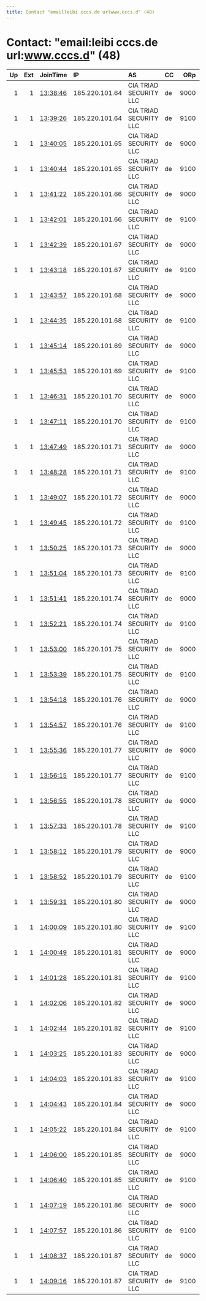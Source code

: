 ```yaml
---
title: Contact "emailleibi cccs.de urlwww.cccs.d" (48)
---
```


# Contact: "email:leibi cccs.de url:www.cccs.d" (48)

|   Up |   Ext | JoinTime                                                                                              | IP             | AS                     | CC   |   ORp |   Dirp | OS    | Version   | Nickname        |   eFamMembers |
|-----:|------:|:------------------------------------------------------------------------------------------------------|:---------------|:-----------------------|:-----|------:|-------:|:------|:----------|:----------------|--------------:|
|    1 |     1 | [13:38:46](https://nusenu.github.io/OrNetStats/w/relay/2D91AA681F5702099581DDE4A3E410218D880ECB.html) | 185.220.101.64 | CIA TRIAD SECURITY LLC | de   |  9000 |      0 | Linux | 0.4.6.9   | CCCStuttgartBer |            49 |
|    1 |     1 | [13:39:26](https://nusenu.github.io/OrNetStats/w/relay/9785BD5AC04E6112071EA9172591275465FD758D.html) | 185.220.101.64 | CIA TRIAD SECURITY LLC | de   |  9100 |      0 | Linux | 0.4.6.9   | CCCStuttgartBer |            49 |
|    1 |     1 | [13:40:05](https://nusenu.github.io/OrNetStats/w/relay/E265A4EEE237E184EAE5B2696D7B905A0E4B5D4A.html) | 185.220.101.65 | CIA TRIAD SECURITY LLC | de   |  9000 |      0 | Linux | 0.4.6.9   | CCCStuttgartBer |            49 |
|    1 |     1 | [13:40:44](https://nusenu.github.io/OrNetStats/w/relay/DA45B31898EDEBC5F6DB39F5BC0DB5FC693FCEFE.html) | 185.220.101.65 | CIA TRIAD SECURITY LLC | de   |  9100 |      0 | Linux | 0.4.6.9   | CCCStuttgartBer |            49 |
|    1 |     1 | [13:41:22](https://nusenu.github.io/OrNetStats/w/relay/3D967946B8CB77F6098ECC75EE9257AED2023F2E.html) | 185.220.101.66 | CIA TRIAD SECURITY LLC | de   |  9000 |      0 | Linux | 0.4.6.9   | CCCStuttgartBer |            49 |
|    1 |     1 | [13:42:01](https://nusenu.github.io/OrNetStats/w/relay/116E8D8CBC15916FB38A0C4C00A870A960C2CE03.html) | 185.220.101.66 | CIA TRIAD SECURITY LLC | de   |  9100 |      0 | Linux | 0.4.6.9   | CCCStuttgartBer |            49 |
|    1 |     1 | [13:42:39](https://nusenu.github.io/OrNetStats/w/relay/83921726486B9A4F6327FEBE521303B26A3CE4EB.html) | 185.220.101.67 | CIA TRIAD SECURITY LLC | de   |  9000 |      0 | Linux | 0.4.6.9   | CCCStuttgartBer |            49 |
|    1 |     1 | [13:43:18](https://nusenu.github.io/OrNetStats/w/relay/55A60CB5D30FCDF1B6AD477C9DE48BB393E5DDE6.html) | 185.220.101.67 | CIA TRIAD SECURITY LLC | de   |  9100 |      0 | Linux | 0.4.6.9   | CCCStuttgartBer |            49 |
|    1 |     1 | [13:43:57](https://nusenu.github.io/OrNetStats/w/relay/42438E63C78CF0624BD7D212524FFE292D8FE3D5.html) | 185.220.101.68 | CIA TRIAD SECURITY LLC | de   |  9000 |      0 | Linux | 0.4.6.9   | CCCStuttgartBer |            49 |
|    1 |     1 | [13:44:35](https://nusenu.github.io/OrNetStats/w/relay/B452A3023AC41AB923823E1F8521DB2C05590678.html) | 185.220.101.68 | CIA TRIAD SECURITY LLC | de   |  9100 |      0 | Linux | 0.4.6.9   | CCCStuttgartBer |            49 |
|    1 |     1 | [13:45:14](https://nusenu.github.io/OrNetStats/w/relay/EE6DC5122EC811A94C423CBCBDEE3117A36B1C7A.html) | 185.220.101.69 | CIA TRIAD SECURITY LLC | de   |  9000 |      0 | Linux | 0.4.6.9   | CCCStuttgartBer |            49 |
|    1 |     1 | [13:45:53](https://nusenu.github.io/OrNetStats/w/relay/7F42AB6F55891982ED92121C631713A8FE584065.html) | 185.220.101.69 | CIA TRIAD SECURITY LLC | de   |  9100 |      0 | Linux | 0.4.6.9   | CCCStuttgartBer |            49 |
|    1 |     1 | [13:46:31](https://nusenu.github.io/OrNetStats/w/relay/7916A965E564B3C7EDFAEABC880B7ED4A3225CF9.html) | 185.220.101.70 | CIA TRIAD SECURITY LLC | de   |  9000 |      0 | Linux | 0.4.6.9   | CCCStuttgartBer |            49 |
|    1 |     1 | [13:47:11](https://nusenu.github.io/OrNetStats/w/relay/519780A80AFA49C46885C044DF91B4535465DC45.html) | 185.220.101.70 | CIA TRIAD SECURITY LLC | de   |  9100 |      0 | Linux | 0.4.6.9   | CCCStuttgartBer |            49 |
|    1 |     1 | [13:47:49](https://nusenu.github.io/OrNetStats/w/relay/38BE8ADAC124FE5C2FA686487E4A15C411552E4E.html) | 185.220.101.71 | CIA TRIAD SECURITY LLC | de   |  9000 |      0 | Linux | 0.4.6.9   | CCCStuttgartBer |            49 |
|    1 |     1 | [13:48:28](https://nusenu.github.io/OrNetStats/w/relay/F526CD4FDDB9C871D96A5F78153BD16CFCB9109B.html) | 185.220.101.71 | CIA TRIAD SECURITY LLC | de   |  9100 |      0 | Linux | 0.4.6.9   | CCCStuttgartBer |            49 |
|    1 |     1 | [13:49:07](https://nusenu.github.io/OrNetStats/w/relay/74E698D2CED303464D1A3ACBAD855735523BE328.html) | 185.220.101.72 | CIA TRIAD SECURITY LLC | de   |  9000 |      0 | Linux | 0.4.6.9   | CCCStuttgartBer |            49 |
|    1 |     1 | [13:49:45](https://nusenu.github.io/OrNetStats/w/relay/D3DFB8F9A878F44ED80E2B34F794FDF6334FC5F9.html) | 185.220.101.72 | CIA TRIAD SECURITY LLC | de   |  9100 |      0 | Linux | 0.4.6.9   | CCCStuttgartBer |            49 |
|    1 |     1 | [13:50:25](https://nusenu.github.io/OrNetStats/w/relay/2070E51315036FEB76FC2E0B03A320724234A9A4.html) | 185.220.101.73 | CIA TRIAD SECURITY LLC | de   |  9000 |      0 | Linux | 0.4.6.9   | CCCStuttgartBer |            49 |
|    1 |     1 | [13:51:04](https://nusenu.github.io/OrNetStats/w/relay/6EFC1C25151B457B2F5E524FE1B09DBB487F11ED.html) | 185.220.101.73 | CIA TRIAD SECURITY LLC | de   |  9100 |      0 | Linux | 0.4.6.9   | CCCStuttgartBer |            49 |
|    1 |     1 | [13:51:41](https://nusenu.github.io/OrNetStats/w/relay/A7BD1DFCA8F7DB67B84FC87D46170590C9AC6254.html) | 185.220.101.74 | CIA TRIAD SECURITY LLC | de   |  9000 |      0 | Linux | 0.4.6.9   | CCCStuttgartBer |            49 |
|    1 |     1 | [13:52:21](https://nusenu.github.io/OrNetStats/w/relay/74A9614A581D66FA1BEC0C902980CA70B39EBA60.html) | 185.220.101.74 | CIA TRIAD SECURITY LLC | de   |  9100 |      0 | Linux | 0.4.6.9   | CCCStuttgartBer |            49 |
|    1 |     1 | [13:53:00](https://nusenu.github.io/OrNetStats/w/relay/6B705145FE40CE3E2E75EAF543F839B852688D10.html) | 185.220.101.75 | CIA TRIAD SECURITY LLC | de   |  9000 |      0 | Linux | 0.4.6.9   | CCCStuttgartBer |            49 |
|    1 |     1 | [13:53:39](https://nusenu.github.io/OrNetStats/w/relay/A286D2F6AA1A169690D7ACD82613473D85D59878.html) | 185.220.101.75 | CIA TRIAD SECURITY LLC | de   |  9100 |      0 | Linux | 0.4.6.9   | CCCStuttgartBer |            49 |
|    1 |     1 | [13:54:18](https://nusenu.github.io/OrNetStats/w/relay/5E3157CB3B7BC2DFDABBBCE73C8B474A0A62322A.html) | 185.220.101.76 | CIA TRIAD SECURITY LLC | de   |  9000 |      0 | Linux | 0.4.6.9   | CCCStuttgartBer |            49 |
|    1 |     1 | [13:54:57](https://nusenu.github.io/OrNetStats/w/relay/B7EB96748E4F76EBCD7A705F0A096C3208FAD43A.html) | 185.220.101.76 | CIA TRIAD SECURITY LLC | de   |  9100 |      0 | Linux | 0.4.6.9   | CCCStuttgartBer |            49 |
|    1 |     1 | [13:55:36](https://nusenu.github.io/OrNetStats/w/relay/A1AC4E5DEA2D24032BF586A3ADFDE7BD11761857.html) | 185.220.101.77 | CIA TRIAD SECURITY LLC | de   |  9000 |      0 | Linux | 0.4.6.9   | CCCStuttgartBer |            49 |
|    1 |     1 | [13:56:15](https://nusenu.github.io/OrNetStats/w/relay/9C61A0D830BDC2E1378F0E7ED7C8C8E06B312827.html) | 185.220.101.77 | CIA TRIAD SECURITY LLC | de   |  9100 |      0 | Linux | 0.4.6.9   | CCCStuttgartBer |            49 |
|    1 |     1 | [13:56:55](https://nusenu.github.io/OrNetStats/w/relay/037FF23B7D09A6044AA30B0AEA134FFEBC9A231A.html) | 185.220.101.78 | CIA TRIAD SECURITY LLC | de   |  9000 |      0 | Linux | 0.4.6.9   | CCCStuttgartBer |            49 |
|    1 |     1 | [13:57:33](https://nusenu.github.io/OrNetStats/w/relay/9F3A037CA138FDF0BD3EB6513E13C3520443D602.html) | 185.220.101.78 | CIA TRIAD SECURITY LLC | de   |  9100 |      0 | Linux | 0.4.6.9   | CCCStuttgartBer |            49 |
|    1 |     1 | [13:58:12](https://nusenu.github.io/OrNetStats/w/relay/ECD0146902754003450ED1E546980224EC4FCB3D.html) | 185.220.101.79 | CIA TRIAD SECURITY LLC | de   |  9000 |      0 | Linux | 0.4.6.9   | CCCStuttgartBer |            49 |
|    1 |     1 | [13:58:52](https://nusenu.github.io/OrNetStats/w/relay/4DECD5614F54AA3022A060074EC6BB43102E1D33.html) | 185.220.101.79 | CIA TRIAD SECURITY LLC | de   |  9100 |      0 | Linux | 0.4.6.9   | CCCStuttgartBer |            49 |
|    1 |     1 | [13:59:31](https://nusenu.github.io/OrNetStats/w/relay/7451E2B56FD943FA827AF85833646E68DFC4FFD3.html) | 185.220.101.80 | CIA TRIAD SECURITY LLC | de   |  9000 |      0 | Linux | 0.4.6.9   | CCCStuttgartBer |            49 |
|    1 |     1 | [14:00:09](https://nusenu.github.io/OrNetStats/w/relay/4F53BF996406B74E7DAB3DE1DA7983DE551B0113.html) | 185.220.101.80 | CIA TRIAD SECURITY LLC | de   |  9100 |      0 | Linux | 0.4.6.9   | CCCStuttgartBer |            49 |
|    1 |     1 | [14:00:49](https://nusenu.github.io/OrNetStats/w/relay/30A350449621F83141A1EE4ABD3A244B6D6A2FFC.html) | 185.220.101.81 | CIA TRIAD SECURITY LLC | de   |  9000 |      0 | Linux | 0.4.6.9   | CCCStuttgartBer |            49 |
|    1 |     1 | [14:01:28](https://nusenu.github.io/OrNetStats/w/relay/6FBD7EB6B8EA276F59942FDF8BFA044FC0F24492.html) | 185.220.101.81 | CIA TRIAD SECURITY LLC | de   |  9100 |      0 | Linux | 0.4.6.9   | CCCStuttgartBer |            49 |
|    1 |     1 | [14:02:06](https://nusenu.github.io/OrNetStats/w/relay/298512652233E3DB7C893BFFF0403715F39039A4.html) | 185.220.101.82 | CIA TRIAD SECURITY LLC | de   |  9000 |      0 | Linux | 0.4.6.9   | CCCStuttgartBer |            49 |
|    1 |     1 | [14:02:44](https://nusenu.github.io/OrNetStats/w/relay/5A525CB0B98B9A74304828641BDE5D70FB5257E4.html) | 185.220.101.82 | CIA TRIAD SECURITY LLC | de   |  9100 |      0 | Linux | 0.4.6.9   | CCCStuttgartBer |            49 |
|    1 |     1 | [14:03:25](https://nusenu.github.io/OrNetStats/w/relay/D8357F50057C0F8754A9CDB67860A0A36FD74A82.html) | 185.220.101.83 | CIA TRIAD SECURITY LLC | de   |  9000 |      0 | Linux | 0.4.6.9   | CCCStuttgartBer |            49 |
|    1 |     1 | [14:04:03](https://nusenu.github.io/OrNetStats/w/relay/9A0AB6CE562480FBA7BC73C387E625FC45A3BAFA.html) | 185.220.101.83 | CIA TRIAD SECURITY LLC | de   |  9100 |      0 | Linux | 0.4.6.9   | CCCStuttgartBer |            49 |
|    1 |     1 | [14:04:43](https://nusenu.github.io/OrNetStats/w/relay/6A7B013EBD886CDDAD25E33E79433C1CF0AD9CC0.html) | 185.220.101.84 | CIA TRIAD SECURITY LLC | de   |  9000 |      0 | Linux | 0.4.6.9   | CCCStuttgartBer |            49 |
|    1 |     1 | [14:05:22](https://nusenu.github.io/OrNetStats/w/relay/5DFA91BFA46FAB8C054C36839DF3910034E29995.html) | 185.220.101.84 | CIA TRIAD SECURITY LLC | de   |  9100 |      0 | Linux | 0.4.6.9   | CCCStuttgartBer |            49 |
|    1 |     1 | [14:06:00](https://nusenu.github.io/OrNetStats/w/relay/16AC44F46A340FF41B18440B68601D6C33DE230D.html) | 185.220.101.85 | CIA TRIAD SECURITY LLC | de   |  9000 |      0 | Linux | 0.4.6.9   | CCCStuttgartBer |            49 |
|    1 |     1 | [14:06:40](https://nusenu.github.io/OrNetStats/w/relay/48CE01130CBCF22B2851DB4C9369C066F60C06D7.html) | 185.220.101.85 | CIA TRIAD SECURITY LLC | de   |  9100 |      0 | Linux | 0.4.6.9   | CCCStuttgartBer |            49 |
|    1 |     1 | [14:07:19](https://nusenu.github.io/OrNetStats/w/relay/F0F764E70D996668832387CE7C2238608A00293C.html) | 185.220.101.86 | CIA TRIAD SECURITY LLC | de   |  9000 |      0 | Linux | 0.4.6.9   | CCCStuttgartBer |            49 |
|    1 |     1 | [14:07:57](https://nusenu.github.io/OrNetStats/w/relay/EC8E0AF0670A443FDBC29806E77E81EE167DE765.html) | 185.220.101.86 | CIA TRIAD SECURITY LLC | de   |  9100 |      0 | Linux | 0.4.6.9   | CCCStuttgartBer |            49 |
|    1 |     1 | [14:08:37](https://nusenu.github.io/OrNetStats/w/relay/3301463CC85D578704C0322C018E3BF96C962FA0.html) | 185.220.101.87 | CIA TRIAD SECURITY LLC | de   |  9000 |      0 | Linux | 0.4.6.9   | CCCStuttgartBer |            49 |
|    1 |     1 | [14:09:16](https://nusenu.github.io/OrNetStats/w/relay/39E81091DFD024E5B8E2BCB4B27F4231DB366E7E.html) | 185.220.101.87 | CIA TRIAD SECURITY LLC | de   |  9100 |      0 | Linux | 0.4.6.9   | CCCStuttgartBer |            49 |
